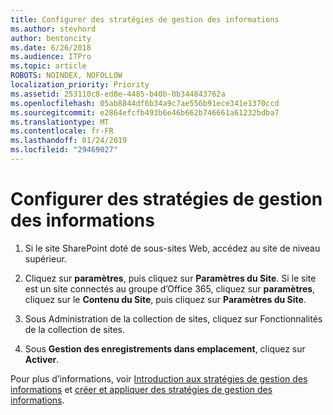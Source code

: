 ```yaml
---
title: Configurer des stratégies de gestion des informations
ms.author: stevhord
author: bentoncity
ms.date: 6/26/2018
ms.audience: ITPro
ms.topic: article
ROBOTS: NOINDEX, NOFOLLOW
localization_priority: Priority
ms.assetid: 253110c8-ed8e-4485-b40b-0b344843762a
ms.openlocfilehash: 05ab8844df6b34a9c7ae556b91ece341e1370ccd
ms.sourcegitcommit: e2864efcfb493b6e46b662b746661a61232bdba7
ms.translationtype: MT
ms.contentlocale: fr-FR
ms.lasthandoff: 01/24/2019
ms.locfileid: "29469027"
---
```

# <a name="set-up-information-management-policies"></a>Configurer des stratégies de gestion des informations

1. Si le site SharePoint doté de sous-sites Web, accédez au site de niveau supérieur.
    
2. Cliquez sur **paramètres**, puis cliquez sur **Paramètres du Site**. Si le site est un site connectés au groupe d’Office 365, cliquez sur **paramètres**, cliquez sur le **Contenu du Site**, puis cliquez sur **Paramètres du Site**.
    
3. Sous Administration de la collection de sites, cliquez sur Fonctionnalités de la collection de sites.
    
4. Sous **Gestion des enregistrements dans emplacement**, cliquez sur **Activer**.
    
Pour plus d’informations, voir [Introduction aux stratégies de gestion des informations](https://go.microsoft.com/fwlink/?linkid=404239) et [créer et appliquer des stratégies de gestion des informations](https://go.microsoft.com/fwlink/?linkid=2003916).
  

